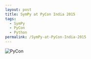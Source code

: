 ```yaml
---
layout: post
title: SymPy at PyCon India 2015
tags:
  - SymPy
  - PyCon
  - Python
permalink: /SymPy-at-PyCon-India-2015
---
```


![PyCon](/assets/pycon/workshop1.png)
<!-- 

Hi there! The Google Summer of Code results are out and I have been selected. As mentioned in a previous post, my project of `Implementing polynomial module in CSymPy` has been selected and I get to work with [SymPy](http://www.sympy.org/) under [Python Software Foundation.](https://www.python.org/psf/).

### The excitement

I really thank the community for accepting a freshman do a project. The community over at SymPy is so helpful and the working environment real fun that has motivated me to take up this project.<br/>
My mentors are [Ondřej Čertík](https://github.com/certik) himself and [Sushant Hiray](https://github.com/sushant-hiray), who is a previous GSoC-cer at SymEngine(then CSymPy).<br/>
I'd also like to congratulate [Shivam](https://github.com/shivamvats), [Isuru](https://github.com/isuruf), [Abinash](https://github.com/abinashmeher999) for getting projects under SymEngine and all others who have been selected under SymPy and Python Software Foundations in general.<br/>
I am excited for the summer to follow and the great learning experience ahead.

### SymPy and SymEngine

<img style="float: right" src="/assets/gsoc/sympy.png">

> SymPy is a Python library for symbolic mathematics. It aims to become a full-featured **[Computer Algebra System](http://en.wikipedia.org/wiki/Computer_algebra_system)** (CAS) while keeping the code as simple as possible in order to be comprehensible and easily extensible.

> [SymEngine](https://github.com/sympy/symengine) is a fast symbolic manipulation library, written in C++.
Plans to be the fast swappable SymPy core and also a CAS on it's own. We are currently writing Ruby and Julia wrappers for it too.

### The Project

 SymEngine currently lacks a polynomial module which is very essential in achieving SymEngine's goal of being the fastest CAS ever. Having a polynomial module is a core concern and implementing a fast module also help in achieving a fast series module and other modules. Once implemented, SymEngine will be more capable as a fast optional SymPy core which we think is good to ship before 1.0 and at the same time SymEngine becomes a powerful CAS on it's own.

 You can find the proposal [here](https://github.com/sympy/sympy/wiki/GSoC-2015-Application-Sumith-:-Implementing-polynomial-module-in-CSymPy) for more detailed description of the project.

 Looking forward to a great summer and times to follow. -->